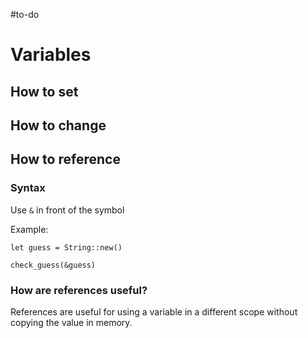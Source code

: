 #to-do 

# Variables

## How to set

## How to change

## How to reference
### Syntax
Use `&` in front of the symbol

Example:
```
let guess = String::new()

check_guess(&guess)
```

### How are references useful?
References are useful for using a variable in a different scope without copying the value in memory.
